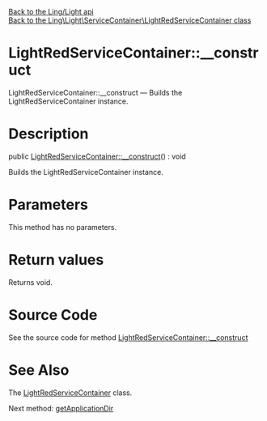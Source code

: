 [Back to the Ling/Light api](https://github.com/lingtalfi/Light/blob/master/doc/api/Ling/Light.md)<br>
[Back to the Ling\Light\ServiceContainer\LightRedServiceContainer class](https://github.com/lingtalfi/Light/blob/master/doc/api/Ling/Light/ServiceContainer/LightRedServiceContainer.md)


LightRedServiceContainer::__construct
================



LightRedServiceContainer::__construct — Builds the LightRedServiceContainer instance.




Description
================


public [LightRedServiceContainer::__construct](https://github.com/lingtalfi/Light/blob/master/doc/api/Ling/Light/ServiceContainer/LightRedServiceContainer/__construct.md)() : void




Builds the LightRedServiceContainer instance.




Parameters
================

This method has no parameters.


Return values
================

Returns void.








Source Code
===========
See the source code for method [LightRedServiceContainer::__construct](https://github.com/lingtalfi/Light/blob/master/ServiceContainer/LightRedServiceContainer.php#L25-L29)


See Also
================

The [LightRedServiceContainer](https://github.com/lingtalfi/Light/blob/master/doc/api/Ling/Light/ServiceContainer/LightRedServiceContainer.md) class.

Next method: [getApplicationDir](https://github.com/lingtalfi/Light/blob/master/doc/api/Ling/Light/ServiceContainer/LightRedServiceContainer/getApplicationDir.md)<br>

